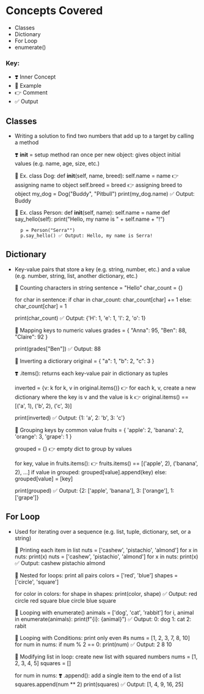 # Concepts Covered

- Classes
- Dictionary
- For Loop
- enumerate()

### Key:
- ❣️ Inner Concept
- 🦋 Example
- 👉 Comment
- ✅ Output

## Classes
- Writing a solution to find two numbers that add up to a target by calling a method

    ❣️ __init__ = setup method ran once per new object: gives object initial values (e.g. name, age, size, etc.)

    🦋 Ex. class Dog:
            def __init__(self, name, breed):
                self.name = name 👉 assigning name to object
                self.breed = breed 👉 assigning breed to object
        my_dog = Dog("Buddy", "Pitbull")
        print(my_dog.name) ✅ Output: Buddy 

    🦋 Ex. class Person:
            def __init__(self, name):
                self.name = name 
            def say_hello(self):
                print("Hello, my name is " + self.name + "!")

        p = Person("Serra"")
        p.say_hello() ✅ Output: Hello, my name is Serra! 

## Dictionary
- Key-value pairs that store a key (e.g. string, number, etc.)
  and a value (e.g. number, string, list, another dictionary, etc.)

    🦋 Counting characters in string
    sentence = "Hello"
    char_count = {}

    for char in sentence:
        if char in char_count:
            char_count[char] += 1
        else:
            char_count[char] = 1

    print(char_count) ✅ Output: {'H': 1, 'e': 1, 'l': 2, 'o': 1} 

    🦋 Mapping keys to numeric values
    grades = {
        "Anna": 95,
        "Ben": 88,
        "Claire": 92
    }

    print(grades["Ben"]) ✅ Output: 88

    🦋 Inverting a dictiorary
    original = {
        "a": 1,
        "b": 2,
        "c": 3
    }

    ❣️ .items(): returns each key-value pair in dictionary as tuples
    
    inverted = {v: k for k, v in original.items()} 
    👉 for each k, v, create a new dictionary where the key is v and the value is k
        👉 original.items() == [('a', 1), ('b', 2), ('c', 3)]

    print(inverted) ✅ Output: {1: 'a', 2: 'b', 3: 'c'}

    🦋 Grouping keys by common value
    fruits = {
        'apple': 2,
        'banana': 2,
        'orange': 3,
        'grape': 1
    }

    grouped = {} 👉 empty dict to group by values

    for key, value in fruits.items():
        👉 fruits.items() == [('apple', 2), ('banana', 2), ...]
        if value in grouped:
            grouped[value].append(key)
        else:
            grouped[value] = [key]

    print(grouped) ✅ Output: {2: ['apple', 'banana'], 3: ['orange'], 1: ['grape']}

## For Loop
- Used for iterating over a sequence (e.g. list, tuple, dictionary, set, or a string)

    🦋 Printing each item in list
    nuts = ['cashew', 'pistachio', 'almond']
    for x in nuts:
        print(x)
        nuts = ['cashew', 'pistachio', 'almond']
    for x in nuts:
        print(x) 
        ✅ Output: cashew
                   pistachio
                   almond

    🦋 Nested for loops: print all pairs
    colors = ['red', 'blue']
    shapes = ['circle', 'square']

    for color in colors:
        for shape in shapes:
            print(color, shape)
            ✅ Output: red circle
                       red square
                       blue circle
                       blue square

    🦋 Looping with enumerate()
    animals = ['dog', 'cat', 'rabbit']
    for i, animal in enumerate(animals):
        print(f"{i}: {animal}")
        ✅ Output: 0: dog
                   1: cat
                   2: rabit

    🦋 Looping with Conditions: print only even #s
    nums = [1, 2, 3, 7, 8, 10]
    for num in nums:
        if num % 2 == 0:
            print(num)
            ✅ Output: 2
                       8
                       10

    🦋 Modifying list in loop: create new list with squared numbers
    nums = [1, 2, 3, 4, 5]
    squares = []

    for num in nums:
        ❣️ .append(): add a single item to the end of a list
        squares.append(num ** 2)
    print(squares) ✅ Output: [1, 4, 9, 16, 25]